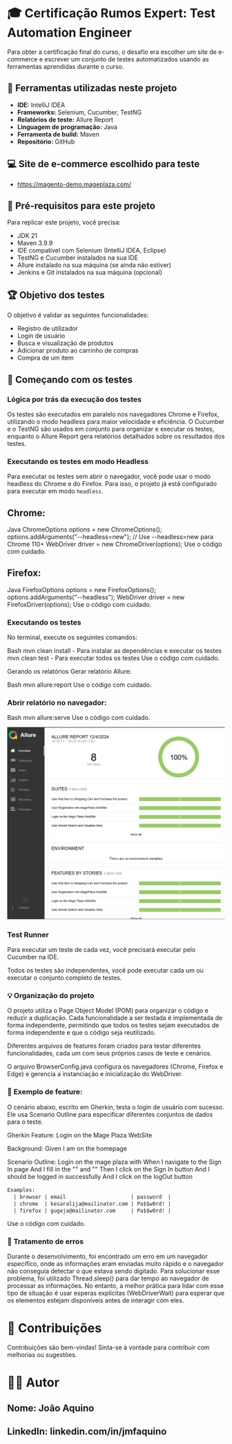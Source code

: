 # 🎓 Certificação Rumos Expert: Test Automation Engineer

Para obter a certificação final do curso, o desafio era escolher um site de e-commerce e escrever um conjunto de testes automatizados usando as ferramentas aprendidas durante o curso.

## 🔧 Ferramentas utilizadas neste projeto

* **IDE:** IntelliJ IDEA
* **Frameworks:** Selenium, Cucumber, TestNG
* **Relatórios de teste:** Allure Report
* **Linguagem de programação:** Java
* **Ferramenta de build:** Maven
* **Repositório:** GitHub

## 💻 Site de e-commerce escolhido para teste

* https://magento-demo.mageplaza.com/

## 📑 Pré-requisitos para este projeto

Para replicar este projeto, você precisa:

* JDK 21
* Maven 3.9.9
* IDE compatível com Selenium (IntelliJ IDEA, Eclipse)
* TestNG e Cucumber instalados na sua IDE
* Allure instalado na sua máquina (se ainda não estiver)
* Jenkins e Git instalados na sua máquina (opcional)

## 🏆 Objetivo dos testes

O objetivo é validar as seguintes funcionalidades:

- Registro de utilizador
- Login de usuário
- Busca e visualização de produtos
- Adicionar produto ao carrinho de compras
- Compra de um item

## 💪 Começando com os testes

### Lógica por trás da execução dos testes

Os testes são executados em paralelo nos navegadores Chrome e Firefox, utilizando o modo headless para maior velocidade e eficiência. O Cucumber e o TestNG são usados em conjunto para organizar e executar os testes, enquanto o Allure Report gera relatórios detalhados sobre os resultados dos testes.

### Executando os testes em modo Headless

Para executar os testes sem abrir o navegador, você pode usar o modo headless do Chrome e do Firefox. Para isso, o projeto já está configurado para executar em modo `headless`.

## **Chrome:**

Java
ChromeOptions options = new ChromeOptions();
options.addArguments("--headless=new"); // Use --headless=new para Chrome 110+
WebDriver driver = new ChromeDriver(options);
Use o código com cuidado.

## **Firefox:**

Java
FirefoxOptions options = new FirefoxOptions();
options.addArguments("--headless");
WebDriver driver = new FirefoxDriver(options);
Use o código com cuidado.

### **Executando os testes**

No terminal, execute os seguintes comandos:

Bash
mvn clean install - Para instalar as dependências e executar os testes
mvn clean test - Para executar todos os testes
Use o código com cuidado.

Gerando os relatórios
Gerar relatório Allure:

Bash
mvn allure:report
Use o código com cuidado.

### **Abrir relatório no navegador:**

Bash
mvn allure:serve
Use o código com cuidado.

![img.png](img.png)

### **Test Runner**

Para executar um teste de cada vez, você precisará executar pelo Cucumber na IDE.

Todos os testes são independentes, você pode executar cada um ou executar o conjunto completo de testes.

### 💡 **Organização do projeto**

O projeto utiliza o Page Object Model (POM) para organizar o código e reduzir a duplicação. Cada funcionalidade a ser testada é implementada de forma independente, permitindo que todos os testes sejam executados de forma independente e que o código seja reutilizado.

Diferentes arquivos de features foram criados para testar diferentes funcionalidades, cada um com seus próprios casos de teste e cenários.

O arquivo BrowserConfig.java configura os navegadores (Chrome, Firefox e Edge) e gerencia a instanciação e inicialização do WebDriver.

### 📝 **Exemplo de feature:**

O cenário abaixo, escrito em Gherkin, testa o login de usuário com sucesso. Ele usa Scenario Outline para especificar diferentes conjuntos de dados para o teste.

Gherkin
Feature: Login on the Mage Plaza WebSite

Background:
Given I am on the homepage

Scenario Outline: Login on the mage plaza with <browser>
When I navigate to the Sign In page
And I fill in the "<email>" and "<password>"
Then I click on the Sign In button
And I should be logged in successfully
And I click on the logOut button

    Examples:
      | browser | email                     | password  |
      | chrome  | kesaralija@mailinator.com | Pa$$w0rd! |
      | firefox | gugeja@mailinator.com     | Pa$$w0rd! |
      
Use o código com cuidado.

### 🚩 **Tratamento de erros**

Durante o desenvolvimento, foi encontrado um erro em um navegador específico, onde as informações eram enviadas muito rápido e o navegador não conseguia detectar o que estava sendo digitado. Para solucionar esse problema, foi utilizado Thread.sleep() para dar tempo ao navegador de processar as informações. No entanto, a melhor prática para lidar com esse tipo de situação é usar esperas explícitas (WebDriverWait) para esperar que os elementos estejam disponíveis antes de interagir com eles.

# 📢 **Contribuições**

Contribuições são bem-vindas! Sinta-se à vontade para contribuir com melhorias ou sugestões.

# 🙆‍♀️ **Autor**

## Nome: João Aquino
## LinkedIn: linkedin.com/in/jmfaquino
